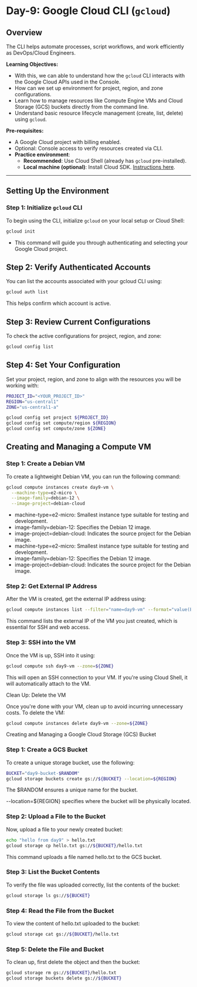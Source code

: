 # Day-9: Google Cloud CLI (`gcloud`)

## Overview
The CLI helps automate processes, script workflows, and work efficiently as DevOps/Cloud Engineers.

**Learning Objectives:**
- With this, we can able to understand how the `gcloud` CLI interacts with the Google Cloud APIs used in the Console.
- How can we set up environment for project, region, and zone configurations.
- Learn how to manage resources like Compute Engine VMs and Cloud Storage (GCS) buckets directly from the command line.
- Understand basic resource lifecycle management (create, list, delete) using `gcloud`.

**Pre-requisites:**
- A Google Cloud project with billing enabled.
- Optional: Console access to verify resources created via CLI.
- **Practice environment**:
  - **Recommended**: Use Cloud Shell (already has `gcloud` pre-installed).
  - **Local machine (optional)**: Install Cloud SDK. [Instructions here](https://cloud.google.com/sdk/docs/install).

---

## Setting Up the Environment

### Step 1: Initialize `gcloud` CLI

To begin using the CLI, initialize `gcloud` on your local setup or Cloud Shell:

```bash
gcloud init
```
- This command will guide you through authenticating and selecting your Google Cloud project.

## Step 2: Verify Authenticated Accounts

You can list the accounts associated with your gcloud CLI using:

```bash
gcloud auth list
```

This helps confirm which account is active.

## Step 3: Review Current Configurations
To check the active configurations for project, region, and zone:

```bash
gcloud config list
```
## Step 4: Set Your Configuration

Set your project, region, and zone to align with the resources you will be working with:
```bash
PROJECT_ID="<YOUR_PROJECT_ID>"
REGION="us-central1"
ZONE="us-central1-a"

gcloud config set project ${PROJECT_ID}
gcloud config set compute/region ${REGION}
gcloud config set compute/zone ${ZONE}
```
## Creating and Managing a Compute VM
### Step 1: Create a Debian VM

To create a lightweight Debian VM, you can run the following command:
```bash
gcloud compute instances create day9-vm \
  --machine-type=e2-micro \
  --image-family=debian-12 \
  --image-project=debian-cloud
```
- machine-type=e2-micro: Smallest instance type suitable for testing and development.
- image-family=debian-12: Specifies the Debian 12 image.
- image-project=debian-cloud: Indicates the source project for the Debian image.
- machine-type=e2-micro: Smallest instance type suitable for testing and development.
- image-family=debian-12: Specifies the Debian 12 image.
- image-project=debian-cloud: Indicates the source project for the Debian image.

### Step 2: Get External IP Address

After the VM is created, get the external IP address using:
```bash
gcloud compute instances list --filter="name=day9-vm" --format="value(EXTERNAL_IP)"
```

This command lists the external IP of the VM you just created, which is essential for SSH and web access.

### Step 3: SSH into the VM

Once the VM is up, SSH into it using:
```bash
gcloud compute ssh day9-vm --zone=${ZONE}
```

This will open an SSH connection to your VM. If you're using Cloud Shell, it will automatically attach to the VM.

Clean Up: Delete the VM

Once you're done with your VM, clean up to avoid incurring unnecessary costs. To delete the VM:
```bash
gcloud compute instances delete day9-vm --zone=${ZONE}
```
Creating and Managing a Google Cloud Storage (GCS) Bucket

### Step 1: Create a GCS Bucket

To create a unique storage bucket, use the following:
```bash
BUCKET="day9-bucket-$RANDOM"
gcloud storage buckets create gs://${BUCKET} --location=${REGION}
```

The $RANDOM ensures a unique name for the bucket.

--location=${REGION} specifies where the bucket will be physically located.

### Step 2: Upload a File to the Bucket

Now, upload a file to your newly created bucket:
```bash
echo "hello from day9" > hello.txt
gcloud storage cp hello.txt gs://${BUCKET}/hello.txt
```

This command uploads a file named hello.txt to the GCS bucket.

### Step 3: List the Bucket Contents

To verify the file was uploaded correctly, list the contents of the bucket:
```bash
gcloud storage ls gs://${BUCKET}
```
### Step 4: Read the File from the Bucket

To view the content of hello.txt uploaded to the bucket:
```bash
gcloud storage cat gs://${BUCKET}/hello.txt
```
### Step 5: Delete the File and Bucket

To clean up, first delete the object and then the bucket:
```bash
gcloud storage rm gs://${BUCKET}/hello.txt
gcloud storage buckets delete gs://${BUCKET}
```




